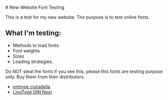 # New Website Font Testing

This is a test for my new website. The purpose is to test online fonts.

## What I'm testing:

- Methods to load fonts
- Font weights
- Sizes
- Loading strategies.

Do NOT steal the fonts if you see this, please this fonts are testing purpose only. Buy them from their distributors.

- [emtype ciutadella](https://emtype.net/fonts/ciutadella)
- [LinoType DIN Next](https://www.linotype.com/517415/din-next-family.html)
